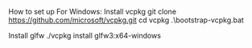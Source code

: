 How to set up
For Windows:
Install vcpkg
git clone https://github.com/microsoft/vcpkg.git
cd vcpkg
.\bootstrap-vcpkg.bat

Install glfw
./vcpkg install glfw3:x64-windows

